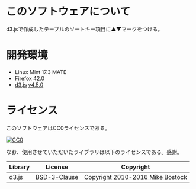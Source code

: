 # このソフトウェアについて

d3.jsで作成したテーブルのソートキー項目に▲▼マークをつける。

# 開発環境

* Linux Mint 17.3 MATE
* Firefox 42.0
* [d3.js](https://d3js.org/) [v4.5.0](https://cdnjs.cloudflare.com/ajax/libs/d3/4.5.0/d3.min.js)

# ライセンス

このソフトウェアはCC0ライセンスである。

[![CC0](http://i.creativecommons.org/p/zero/1.0/88x31.png "CC0")](http://creativecommons.org/publicdomain/zero/1.0/deed.ja)

なお、使用させていただいたライブラリは以下のライセンスである。感謝。

Library|License|Copyright
-------|-------|---------
[d3.js](https://d3js.org/)|[BSD-3-Clause](https://opensource.org/licenses/BSD-3-Clause)|[Copyright 2010-2016 Mike Bostock](https://github.com/d3/d3/blob/master/LICENSE)

